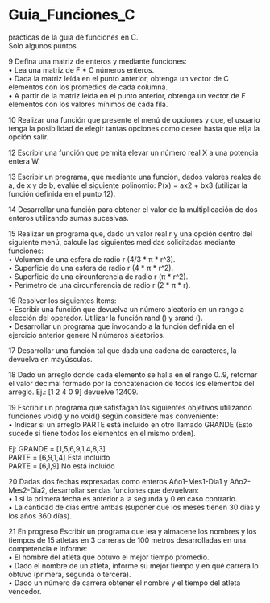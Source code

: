 # Guia_Funciones_C
practicas de la guía de funciones en C.
</br>
Solo algunos puntos.
</br>

9 Defina una matriz de enteros y mediante funciones:</br>
• Lea una matriz de F * C números enteros.</br>
• Dada la matriz leída en el punto anterior, obtenga un vector de C elementos con los promedios de cada columna.</br>
• A partir de la matriz leída en el punto anterior, obtenga un vector de F elementos con los valores mínimos de cada fila.</br>

10 Realizar una función que presente el menú de opciones y que, el usuario tenga la posibilidad de elegir tantas opciones como desee hasta que elija la opción salir.</br>

12 Escribir una función que permita elevar un número real X a una potencia entera W.</br>

13 Escribir un programa, que mediante una función, dados valores reales de a, de x y de b, evalúe el siguiente polinomio: P(x) = ax2 + bx3 (utilizar la función definida en el punto 12).</br>

14 Desarrollar una función para obtener el valor de la multiplicación de dos enteros utilizando sumas sucesivas.</br>

15 Realizar un programa que, dado un valor real r y una opción dentro del siguiente menú, calcule las siguientes medidas solicitadas mediante funciones:</br>
• Volumen de una esfera de radio r (4/3 * π * r^3).</br>
• Superficie de una esfera de radio r (4 * π * r^2).</br>
• Superficie de una circunferencia de radio r (π * r^2).</br>
• Perímetro de una circunferencia de radio r (2 * π * r).</br>

16 Resolver los siguientes Ítems:</br>
• Escribir una función que devuelva un número aleatorio en un rango a elección del operador. Utilizar la función rand () y srand ().</br>
• Desarrollar un programa que invocando a la función definida en el ejercicio anterior genere N números aleatorios.</br>

17 Desarrollar una función tal que dada una cadena de caracteres, la devuelva en mayúsculas.</br>

18 Dado un arreglo donde cada elemento se halla en el rango 0..9, retornar el valor decimal formado por la concatenación de todos los elementos del arreglo. Ej.: [1 2 4 0 9] devuelve 12409.</br>

19 Escribir un programa que satisfagan los siguientes objetivos utilizando funciones void() y no void() según considere más conveniente:</br>
• Indicar si un arreglo PARTE está incluido en otro llamado GRANDE (Esto sucede si tiene todos los elementos en el mismo orden).</br>

Ej: GRANDE = [1,5,6,9,1,4,8,3]</br>
PARTE = [6,9,1,4] Esta incluido</br>
PARTE = [6,1,9] No está incluido</br>

20 Dadas dos fechas expresadas como enteros Año1-Mes1-Dia1 y Año2-Mes2-Dia2, desarrollar sendas funciones que devuelvan:</br>
• 1 si la primera fecha es anterior a la segunda y 0 en caso contrario.</br>
• La cantidad de días entre ambas (suponer que los meses tienen 30 días y los años 360 días).</br>

21 <span style="color💛">En progreso</span> Escribir un programa que lea y almacene los nombres y los tiempos de 15 atletas en 3 carreras de 100 metros desarrolladas en una competencia e informe:</br>
• El nombre del atleta que obtuvo el mejor tiempo promedio.</br>
• Dado el nombre de un atleta, informe su mejor tiempo y en qué carrera lo obtuvo (primera, segunda o tercera).</br>
• Dado un número de carrera obtener el nombre y el tiempo del atleta vencedor.</br>
